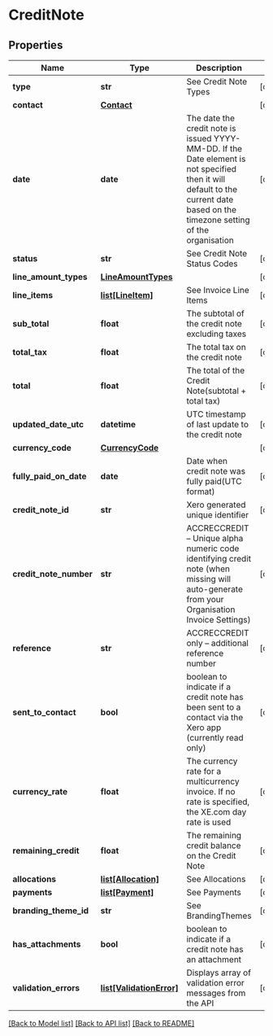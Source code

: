 # CreditNote

## Properties
Name | Type | Description | Notes
------------ | ------------- | ------------- | -------------
**type** | **str** | See Credit Note Types | [optional] 
**contact** | [**Contact**](Contact.md) |  | [optional] 
**date** | **date** | The date the credit note is issued YYYY-MM-DD. If the Date element is not specified then it will default to the current date based on the timezone setting of the organisation | [optional] 
**status** | **str** | See Credit Note Status Codes | [optional] 
**line_amount_types** | [**LineAmountTypes**](LineAmountTypes.md) |  | [optional] 
**line_items** | [**list[LineItem]**](LineItem.md) | See Invoice Line Items | [optional] 
**sub_total** | **float** | The subtotal of the credit note excluding taxes | [optional] 
**total_tax** | **float** | The total tax on the credit note | [optional] 
**total** | **float** | The total of the Credit Note(subtotal + total tax) | [optional] 
**updated_date_utc** | **datetime** | UTC timestamp of last update to the credit note | [optional] 
**currency_code** | [**CurrencyCode**](CurrencyCode.md) |  | [optional] 
**fully_paid_on_date** | **date** | Date when credit note was fully paid(UTC format) | [optional] 
**credit_note_id** | **str** | Xero generated unique identifier | [optional] 
**credit_note_number** | **str** | ACCRECCREDIT – Unique alpha numeric code identifying credit note (when missing will auto-generate from your Organisation Invoice Settings) | [optional] 
**reference** | **str** | ACCRECCREDIT only – additional reference number | [optional] 
**sent_to_contact** | **bool** | boolean to indicate if a credit note has been sent to a contact via  the Xero app (currently read only) | [optional] 
**currency_rate** | **float** | The currency rate for a multicurrency invoice. If no rate is specified, the XE.com day rate is used | [optional] 
**remaining_credit** | **float** | The remaining credit balance on the Credit Note | [optional] 
**allocations** | [**list[Allocation]**](Allocation.md) | See Allocations | [optional] 
**payments** | [**list[Payment]**](Payment.md) | See Payments | [optional] 
**branding_theme_id** | **str** | See BrandingThemes | [optional] 
**has_attachments** | **bool** | boolean to indicate if a credit note has an attachment | [optional] 
**validation_errors** | [**list[ValidationError]**](ValidationError.md) | Displays array of validation error messages from the API | [optional] 

[[Back to Model list]](../README.md#documentation-for-models) [[Back to API list]](../README.md#documentation-for-api-endpoints) [[Back to README]](../README.md)


